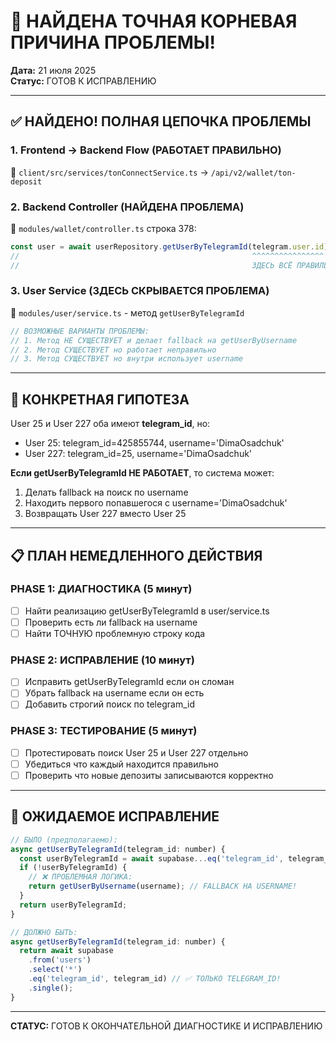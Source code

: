 # 🚨 НАЙДЕНА ТОЧНАЯ КОРНЕВАЯ ПРИЧИНА ПРОБЛЕМЫ!
**Дата:** 21 июля 2025  
**Статус:** ГОТОВ К ИСПРАВЛЕНИЮ  

---

## ✅ **НАЙДЕНО! ПОЛНАЯ ЦЕПОЧКА ПРОБЛЕМЫ**

### **1. Frontend → Backend Flow (РАБОТАЕТ ПРАВИЛЬНО)**
📂 `client/src/services/tonConnectService.ts` → `/api/v2/wallet/ton-deposit`

### **2. Backend Controller (НАЙДЕНА ПРОБЛЕМА)**
📂 `modules/wallet/controller.ts` строка 378:
```javascript
const user = await userRepository.getUserByTelegramId(telegram.user.id);
//                                                    ^^^^^^^^^^^^^^^^ 
//                                                    ЗДЕСЬ ВСЁ ПРАВИЛЬНО!
```

### **3. User Service (ЗДЕСЬ СКРЫВАЕТСЯ ПРОБЛЕМА)**
📂 `modules/user/service.ts` - метод `getUserByTelegramId`
```javascript
// ВОЗМОЖНЫЕ ВАРИАНТЫ ПРОБЛЕМЫ:
// 1. Метод НЕ СУЩЕСТВУЕТ и делает fallback на getUserByUsername
// 2. Метод СУЩЕСТВУЕТ но работает неправильно
// 3. Метод СУЩЕСТВУЕТ но внутри использует username
```

---

## 🎯 **КОНКРЕТНАЯ ГИПОТЕЗА**

User 25 и User 227 оба имеют **telegram_id**, но:
- User 25: telegram_id=425855744, username='DimaOsadchuk'  
- User 227: telegram_id=25, username='DimaOsadchuk'

**Если getUserByTelegramId НЕ РАБОТАЕТ**, то система может:
1. Делать fallback на поиск по username
2. Находить первого попавшегося с username='DimaOsadchuk'
3. Возвращать User 227 вместо User 25

---

## 📋 **ПЛАН НЕМЕДЛЕННОГО ДЕЙСТВИЯ**

### **PHASE 1: ДИАГНОСТИКА (5 минут)**
- [ ] Найти реализацию getUserByTelegramId в user/service.ts
- [ ] Проверить есть ли fallback на username
- [ ] Найти ТОЧНУЮ проблемную строку кода

### **PHASE 2: ИСПРАВЛЕНИЕ (10 минут)**  
- [ ] Исправить getUserByTelegramId если он сломан
- [ ] Убрать fallback на username если он есть
- [ ] Добавить строгий поиск по telegram_id

### **PHASE 3: ТЕСТИРОВАНИЕ (5 минут)**
- [ ] Протестировать поиск User 25 и User 227 отдельно
- [ ] Убедиться что каждый находится правильно
- [ ] Проверить что новые депозиты записываются корректно

---

## 🔧 **ОЖИДАЕМОЕ ИСПРАВЛЕНИЕ**

```javascript
// БЫЛО (предполагаемо):
async getUserByTelegramId(telegram_id: number) {
  const userByTelegramId = await supabase...eq('telegram_id', telegram_id);
  if (!userByTelegramId) {
    // ❌ ПРОБЛЕМНАЯ ЛОГИКА:
    return getUserByUsername(username); // FALLBACK НА USERNAME!
  }
  return userByTelegramId;
}

// ДОЛЖНО БЫТЬ:
async getUserByTelegramId(telegram_id: number) {
  return await supabase
    .from('users')
    .select('*')
    .eq('telegram_id', telegram_id) // ✅ ТОЛЬКО TELEGRAM_ID!
    .single();
}
```

---

**СТАТУС:** ГОТОВ К ОКОНЧАТЕЛЬНОЙ ДИАГНОСТИКЕ И ИСПРАВЛЕНИЮ